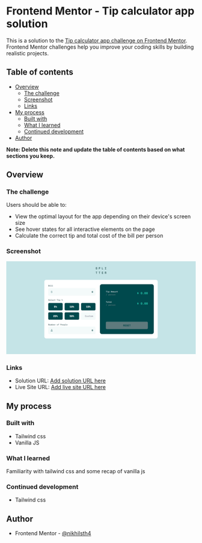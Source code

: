 # Frontend Mentor - Tip calculator app solution

This is a solution to the [Tip calculator app challenge on Frontend Mentor](https://www.frontendmentor.io/challenges/tip-calculator-app-ugJNGbJUX). Frontend Mentor challenges help you improve your coding skills by building realistic projects.

## Table of contents

- [Overview](#overview)
  - [The challenge](#the-challenge)
  - [Screenshot](#screenshot)
  - [Links](#links)
- [My process](#my-process)
  - [Built with](#built-with)
  - [What I learned](#what-i-learned)
  - [Continued development](#continued-development)
- [Author](#author)

**Note: Delete this note and update the table of contents based on what sections you keep.**

## Overview

### The challenge

Users should be able to:

- View the optimal layout for the app depending on their device's screen size
- See hover states for all interactive elements on the page
- Calculate the correct tip and total cost of the bill per person

### Screenshot

![](./screenshot.jpg)


### Links

- Solution URL: [Add solution URL here](https://github.com/nikhilsth4/frontend-mentor-tip-calculator)
- Live Site URL: [Add live site URL here](https://tip-calculator-f.netlify.app/)

## My process

### Built with

- Tailwind css
- Vanilla JS


### What I learned

Familiarity with tailwind css and some recap of vanilla js

### Continued development

- Tailwind css

## Author

- Frontend Mentor - [@nikhilsth4](https://www.frontendmentor.io/profile/nikhilsth4)

